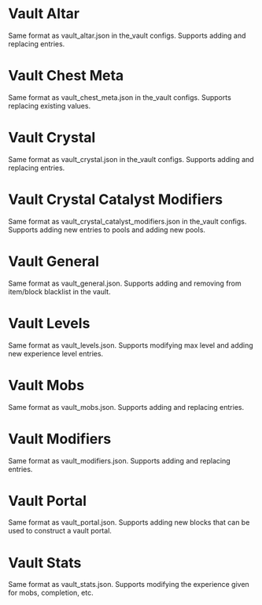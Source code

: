 # Vault Altar
Same format as vault_altar.json in the_vault configs. Supports adding and replacing entries.

# Vault Chest Meta
Same format as vault_chest_meta.json in the_vault configs. Supports replacing existing values.

# Vault Crystal
Same format as vault_crystal.json in the_vault configs. Supports adding and replacing entries.

# Vault Crystal Catalyst Modifiers
Same format as vault_crystal_catalyst_modifiers.json in the_vault configs. Supports adding new entries to pools and adding new pools.

# Vault General
Same format as vault_general.json. Supports adding and removing from item/block blacklist in the vault.

# Vault Levels
Same format as vault_levels.json. Supports modifying max level and adding new experience level entries.

# Vault Mobs
Same format as vault_mobs.json. Supports adding and replacing entries.

# Vault Modifiers
Same format as vault_modifiers.json. Supports adding and replacing entries.

# Vault Portal
Same format as vault_portal.json. Supports adding new blocks that can be used to construct a vault portal.

# Vault Stats
Same format as vault_stats.json. Supports modifying the experience given for mobs, completion, etc.
